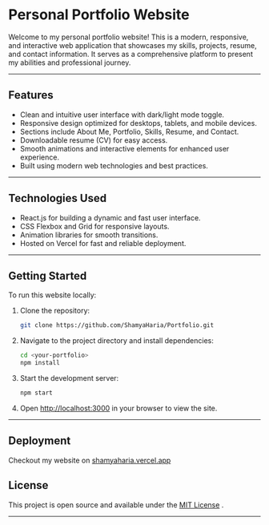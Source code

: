 # Personal Portfolio Website

Welcome to my personal portfolio website! This is a modern, responsive, and interactive web application that showcases my skills, projects, resume, and contact information. It serves as a comprehensive platform to present my abilities and professional journey.

***

## Features

- Clean and intuitive user interface with dark/light mode toggle.
- Responsive design optimized for desktops, tablets, and mobile devices.
- Sections include About Me, Portfolio, Skills, Resume, and Contact.
- Downloadable resume (CV) for easy access.
- Smooth animations and interactive elements for enhanced user experience.
- Built using modern web technologies and best practices.

***

## Technologies Used

- React.js for building a dynamic and fast user interface.
- CSS Flexbox and Grid for responsive layouts.
- Animation libraries for smooth transitions.
- Hosted on Vercel for fast and reliable deployment.

***

## Getting Started

To run this website locally:

1. Clone the repository:  
   ```bash
   git clone https://github.com/ShamyaHaria/Portfolio.git
   ```

2. Navigate to the project directory and install dependencies:  
   ```bash
   cd <your-portfolio>
   npm install
   ```

3. Start the development server:  
   ```bash
   npm start
   ```

4. Open [http://localhost:3000](http://localhost:3000) in your browser to view the site.

***

## Deployment

Checkout my website on [shamyaharia.vercel.app](https://shamyaharia.vercel.app/)

## License

This project is open source and available under the [MIT License](https://github.com/ShamyaHaria/Portfolio/blob/main/LICENSE) .

***

